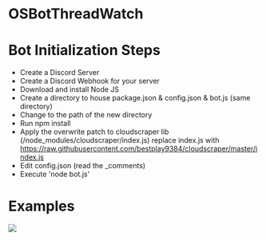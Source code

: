 # OSBotThreadWatch

Bot Initialization Steps
=======

- Create a Discord Server
- Create a Discord Webhook for your server
- Download and install Node JS
- Create a directory to house package.json & config.json & bot.js (same directory)
- Change to the path of the new directory
- Run npm install
- Apply the overwrite patch to cloudscraper lib (/node_modules/cloudscraper/index.js) replace index.js with https://raw.githubusercontent.com/bestplay9384/cloudscraper/master/index.js
- Edit config.json (read the _comments)
- Execute 'node bot.js'

Examples
========
![](https://i.imgur.com/pEf4biq.png)
